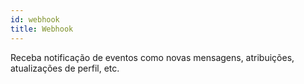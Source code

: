 ```yaml
---
id: webhook
title: Webhook
---
```


Receba notificação de eventos como novas mensagens, atribuições, atualizações de perfil, etc.